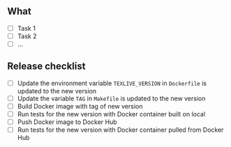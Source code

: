## What

- [ ] Task 1
- [ ] Task 2
- [ ] ...

## Release checklist

- [ ] Update the environment variable `TEXLIVE_VERSION` in `Dockerfile` is updated to the new version
- [ ] Update the variable `TAG` in `Makefile` is updated to the new version
- [ ] Build Docker image with tag of new version
- [ ] Run tests for the new version with Docker container built on local
- [ ] Push Docker image to Docker Hub
- [ ] Run tests for the new version with Docker container pulled from Docker Hub
